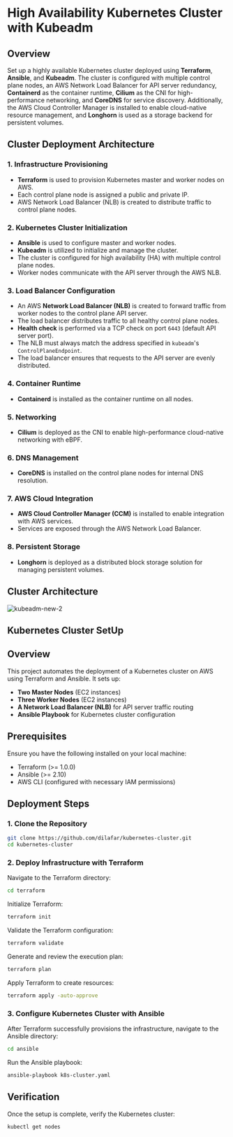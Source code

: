 # High Availability Kubernetes Cluster with Kubeadm

## Overview
Set up a highly available Kubernetes cluster deployed using **Terraform**, **Ansible**, and **Kubeadm**. The cluster is configured with multiple control plane nodes, an AWS Network Load Balancer for API server redundancy, **Containerd** as the container runtime, **Cilium** as the CNI for high-performance networking, and **CoreDNS** for service discovery. Additionally, the AWS Cloud Controller Manager is installed to enable cloud-native resource management, and **Longhorn** is used as a storage backend for persistent volumes.

## Cluster Deployment Architecture

### 1. **Infrastructure Provisioning**
- **Terraform** is used to provision Kubernetes master and worker nodes on AWS.
- Each control plane node is assigned a public and private IP.
- AWS Network Load Balancer (NLB) is created to distribute traffic to control plane nodes.

### 2. **Kubernetes Cluster Initialization**
- **Ansible** is used to configure master and worker nodes.
- **Kubeadm** is utilized to initialize and manage the cluster.
- The cluster is configured for high availability (HA) with multiple control plane nodes.
- Worker nodes communicate with the API server through the AWS NLB.

### 3. **Load Balancer Configuration**
- An AWS **Network Load Balancer (NLB)** is created to forward traffic from worker nodes to the control plane API server.
- The load balancer distributes traffic to all healthy control plane nodes.
- **Health check** is performed via a TCP check on port `6443` (default API server port).
- The NLB must always match the address specified in `kubeadm`'s `ControlPlaneEndpoint`.
- The load balancer ensures that requests to the API server are evenly distributed.

### 4. **Container Runtime**
- **Containerd** is installed as the container runtime on all nodes.

### 5. **Networking**
- **Cilium** is deployed as the CNI to enable high-performance cloud-native networking with eBPF.

### 6. **DNS Management**
- **CoreDNS** is installed on the control plane nodes for internal DNS resolution.

### 7. **AWS Cloud Integration**
- **AWS Cloud Controller Manager (CCM)** is installed to enable integration with AWS services.
- Services are exposed through the AWS Network Load Balancer.

### 8. **Persistent Storage**
- **Longhorn** is deployed as a distributed block storage solution for managing persistent volumes.

## Cluster Architecture 
![kubeadm-new-2](https://github.com/user-attachments/assets/0dbdeb8e-ee8c-416a-b8cf-1e9c6b3155f0)

## Kubernetes Cluster SetUp

## Overview
This project automates the deployment of a Kubernetes cluster on AWS using Terraform and Ansible. It sets up:
- **Two Master Nodes** (EC2 instances)
- **Three Worker Nodes** (EC2 instances)
- **A Network Load Balancer (NLB)** for API server traffic routing
- **Ansible Playbook** for Kubernetes cluster configuration

## Prerequisites
Ensure you have the following installed on your local machine:
- Terraform (>= 1.0.0)
- Ansible (>= 2.10)
- AWS CLI (configured with necessary IAM permissions)

## Deployment Steps

### 1. Clone the Repository
```bash
git clone https://github.com/dilafar/kubernetes-cluster.git
cd kubernetes-cluster
```

### 2. Deploy Infrastructure with Terraform
Navigate to the Terraform directory:
```bash
cd terraform
```
Initialize Terraform:
```bash
terraform init
```
Validate the Terraform configuration:
```bash
terraform validate
```
Generate and review the execution plan:
```bash
terraform plan
```
Apply Terraform to create resources:
```bash
terraform apply -auto-approve
```

### 3. Configure Kubernetes Cluster with Ansible
After Terraform successfully provisions the infrastructure, navigate to the Ansible directory:
```bash
cd ansible
```
Run the Ansible playbook:
```bash
ansible-playbook k8s-cluster.yaml
```

## Verification
Once the setup is complete, verify the Kubernetes cluster:
```bash
kubectl get nodes
```




